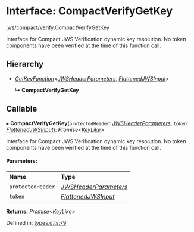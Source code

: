 # Interface: CompactVerifyGetKey

[jws/compact/verify](../modules/jws_compact_verify.md).CompactVerifyGetKey

Interface for Compact JWS Verification dynamic key resolution.
No token components have been verified at the time of this function call.

## Hierarchy

* [*GetKeyFunction*](types.getkeyfunction.md)<[*JWSHeaderParameters*](types.jwsheaderparameters.md), [*FlattenedJWSInput*](types.flattenedjwsinput.md)\>

  ↳ **CompactVerifyGetKey**

## Callable

▸ **CompactVerifyGetKey**(`protectedHeader`: [*JWSHeaderParameters*](types.jwsheaderparameters.md), `token`: [*FlattenedJWSInput*](types.flattenedjwsinput.md)): *Promise*<[*KeyLike*](../types/types.keylike.md)\>

Interface for Compact JWS Verification dynamic key resolution.
No token components have been verified at the time of this function call.

#### Parameters:

Name | Type |
:------ | :------ |
`protectedHeader` | [*JWSHeaderParameters*](types.jwsheaderparameters.md) |
`token` | [*FlattenedJWSInput*](types.flattenedjwsinput.md) |

**Returns:** *Promise*<[*KeyLike*](../types/types.keylike.md)\>

Defined in: [types.d.ts:79](https://github.com/panva/jose/blob/v3.10.0/src/types.d.ts#L79)
